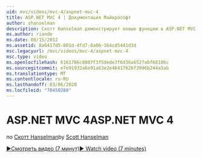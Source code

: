 ```yaml
---
uid: mvc/videos/mvc-4/aspnet-mvc-4
title: ASP.NET MVC 4 | Документация Майкрософт
author: shanselman
description: Скотт Hanselman демонстрирует новые функции в ASP.NET MVC 4.
ms.author: riande
ms.date: 08/15/2012
ms.assetid: 8a6417d5-801d-4fd7-8a06-164cd5441d3d
msc.legacyurl: /mvc/videos/mvc-4/aspnet-mvc-4
msc.type: video
ms.openlocfilehash: 6161786c8007f3f5dede3f6d36a6527abf68186c
ms.sourcegitcommit: e7e91932a6e91a63e2e46417626f39d6b244a3ab
ms.translationtype: MT
ms.contentlocale: ru-RU
ms.lasthandoff: 03/06/2020
ms.locfileid: "78450288"
---
```

# <a name="aspnet-mvc-4"></a><span data-ttu-id="1ffb9-103">ASP.NET MVC 4</span><span class="sxs-lookup"><span data-stu-id="1ffb9-103">ASP.NET MVC 4</span></span>

<span data-ttu-id="1ffb9-104">по [Скотт Hanselman](https://github.com/shanselman)</span><span class="sxs-lookup"><span data-stu-id="1ffb9-104">by [Scott Hanselman](https://github.com/shanselman)</span></span>

[<span data-ttu-id="1ffb9-105">&#9654;Смотреть видео (7 минут)</span><span class="sxs-lookup"><span data-stu-id="1ffb9-105">&#9654; Watch video (7 minutes)</span></span>](https://channel9.msdn.com/Blogs/ASP-NET-Site-Videos/aspnet-mvc-4)
